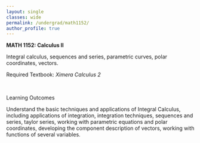 ```yaml
---
layout: single
classes: wide
permalink: /undergrad/math1152/
author_profile: true
---
```


**MATH 1152: Calculus II**

Integral calculus, sequences and series, parametric curves, polar coordinates, vectors.

Required Textbook: *Ximera Calculus 2*

<br/>

Learning Outcomes

Understand the basic techniques and	applications of Integral Calculus, including applications	of integration, integration techniques, sequences and series, taylor series, working with parametric equations and polar coordinates, developing the component description of vectors, working with functions of several variables.	
